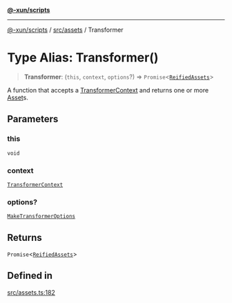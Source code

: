 [**@-xun/scripts**](../../../README.md)

***

[@-xun/scripts](../../../README.md) / [src/assets](../README.md) / Transformer

# Type Alias: Transformer()

> **Transformer**: (`this`, `context`, `options`?) => `Promise`\<[`ReifiedAssets`](ReifiedAssets.md)\>

A function that accepts a [TransformerContext](TransformerContext.md) and returns one or more
[Asset](Asset.md)s.

## Parameters

### this

`void`

### context

[`TransformerContext`](TransformerContext.md)

### options?

[`MakeTransformerOptions`](MakeTransformerOptions.md)

## Returns

`Promise`\<[`ReifiedAssets`](ReifiedAssets.md)\>

## Defined in

[src/assets.ts:182](https://github.com/Xunnamius/xscripts/blob/28c221bb8a859e69003ba2447e3f5763dc92a0ec/src/assets.ts#L182)
